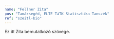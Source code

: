 ```yaml
---
name: "Fellner Zita"
pos: "Tanársegéd, ELTE TáTK Statisztika Tanszék"
ref: "szeitl-bio"
---
```


Ez itt Zita bemutatkozó szövege.